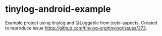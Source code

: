 # tinylog-android-example

Example project using tinylog and @Loggable from jcabi-aspects. Created to reproduce issue https://github.com/tinylog-org/tinylog/issues/373.
